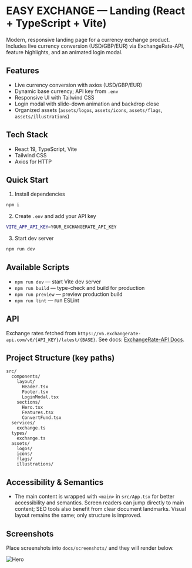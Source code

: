 # EASY EXCHANGE — Landing (React + TypeScript + Vite)

Modern, responsive landing page for a currency exchange product. Includes live currency conversion (USD/GBP/EUR) via ExchangeRate-API, feature highlights, and an animated login modal.

## Features
- Live currency conversion with axios (USD/GBP/EUR)
- Dynamic base currency; API key from `.env`
- Responsive UI with Tailwind CSS
- Login modal with slide-down animation and backdrop close
- Organized assets (`assets/logos`, `assets/icons`, `assets/flags`, `assets/illustrations`)

## Tech Stack
- React 19, TypeScript, Vite
- Tailwind CSS
- Axios for HTTP

## Quick Start
1) Install dependencies
```bash
npm i
```

2) Create `.env` and add your API key
```bash
VITE_APP_API_KEY=YOUR_EXCHANGERATE_API_KEY
```

3) Start dev server
```bash
npm run dev
```

## Available Scripts
- `npm run dev` — start Vite dev server
- `npm run build` — type-check and build for production
- `npm run preview` — preview production build
- `npm run lint` — run ESLint

## API
Exchange rates fetched from `https://v6.exchangerate-api.com/v6/{API_KEY}/latest/{BASE}`. See docs: [ExchangeRate-API Docs](https://www.exchangerate-api.com/docs).

## Project Structure (key paths)
```
src/
  components/
    layout/
      Header.tsx
      Footer.tsx
      LoginModal.tsx
    sections/
      Hero.tsx
      Features.tsx
      ConvertFund.tsx
  services/
    exchange.ts
  types/
    exchange.ts
  assets/
    logos/
    icons/
    flags/
    illustrations/
```

## Accessibility & Semantics
- The main content is wrapped with `<main>` in `src/App.tsx` for better accessibility and semantics. Screen readers can jump directly to main content; SEO tools also benefit from clear document landmarks. Visual layout remains the same; only structure is improved.

## Screenshots
Place screenshots into `docs/screenshots/` and they will render below.

![Hero](docs/screenshots/hero.png)